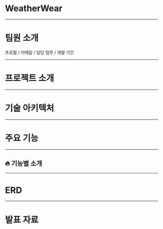 # WeatherWear

<Main Page Image>

----

# 팀원 소개

프로필 / 이메일 / 담당 업무 / 개발 기간

----

# 프로젝트 소개



-----
# 기술 아키텍처


----

# 주요 기능

----

## 🔥 기능별 소개

---
# ERD


----
# 발표 자료
